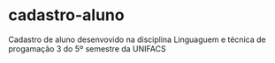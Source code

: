 # cadastro-aluno
Cadastro de aluno desenvovido na disciplina Linguaguem e técnica de progamação 3 do 5º semestre da UNIFACS

